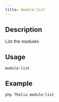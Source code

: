 ```yaml
---
title: module:list
---
```


## Description
List the modules

## Usage
```shell
module:list
```

## Example
```shell
php Thelia module:list
